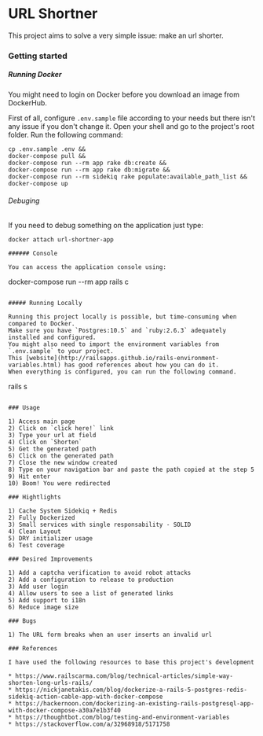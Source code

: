 # URL Shortner

This project aims to solve a very simple issue: make an url shorter.

### Getting started

##### Running Docker

You might need to login on Docker before you download an image from DockerHub.

First of all, configure `.env.sample` file according to your needs but there isn't any issue if you don't change it.
Open your shell and go to the project's root folder. Run the following command:

```
cp .env.sample .env &&
docker-compose pull &&
docker-compose run --rm app rake db:create &&
docker-compose run --rm app rake db:migrate &&
docker-compose run --rm sidekiq rake populate:available_path_list &&
docker-compose up
```

###### Debuging

If you need to debug something on the application just type:

```
docker attach url-shortner-app

###### Console

You can access the application console using:

```
docker-compose run --rm app rails c
```

##### Running Locally

Running this project locally is possible, but time-consuming when compared to Docker.
Make sure you have `Postgres:10.5` and `ruby:2.6.3` adequately installed and configured.
You might also need to import the environment variables from `.env.sample` to your project.
This [website](http://railsapps.github.io/rails-environment-variables.html) has good references about how you can do it.
When everything is configured, you can run the following command.

```
rails s
```

### Usage

1) Access main page
2) Click on `click here!` link
3) Type your url at field
4) Click on `Shorten`
5) Get the generated path
6) Click on the generated path
7) Close the new window created
8) Type on your navigation bar and paste the path copied at the step 5
9) Hit enter
10) Boom! You were redirected

### Hightlights

1) Cache System Sidekiq + Redis
2) Fully Dockerized
3) Small services with single responsability - SOLID
4) Clean Layout
5) DRY initializer usage
6) Test coverage

### Desired Improvements

1) Add a captcha verification to avoid robot attacks
2) Add a configuration to release to production
3) Add user login
4) Allow users to see a list of generated links
5) Add support to i18n
6) Reduce image size

### Bugs

1) The URL form breaks when an user inserts an invalid url

### References

I have used the following resources to base this project's development

* https://www.railscarma.com/blog/technical-articles/simple-way-shorten-long-urls-rails/
* https://nickjanetakis.com/blog/dockerize-a-rails-5-postgres-redis-sidekiq-action-cable-app-with-docker-compose
* https://hackernoon.com/dockerizing-an-existing-rails-postgresql-app-with-docker-compose-a30a7e1b3f40
* https://thoughtbot.com/blog/testing-and-environment-variables
* https://stackoverflow.com/a/32968918/5171758
